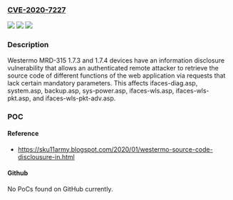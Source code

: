 ### [CVE-2020-7227](https://cve.mitre.org/cgi-bin/cvename.cgi?name=CVE-2020-7227)
![](https://img.shields.io/static/v1?label=Product&message=n%2Fa&color=blue)
![](https://img.shields.io/static/v1?label=Version&message=n%2Fa&color=blue)
![](https://img.shields.io/static/v1?label=Vulnerability&message=n%2Fa&color=brighgreen)

### Description

Westermo MRD-315 1.7.3 and 1.7.4 devices have an information disclosure vulnerability that allows an authenticated remote attacker to retrieve the source code of different functions of the web application via requests that lack certain mandatory parameters. This affects ifaces-diag.asp, system.asp, backup.asp, sys-power.asp, ifaces-wls.asp, ifaces-wls-pkt.asp, and ifaces-wls-pkt-adv.asp.

### POC

#### Reference
- https://sku11army.blogspot.com/2020/01/westermo-source-code-disclousure-in.html

#### Github
No PoCs found on GitHub currently.

